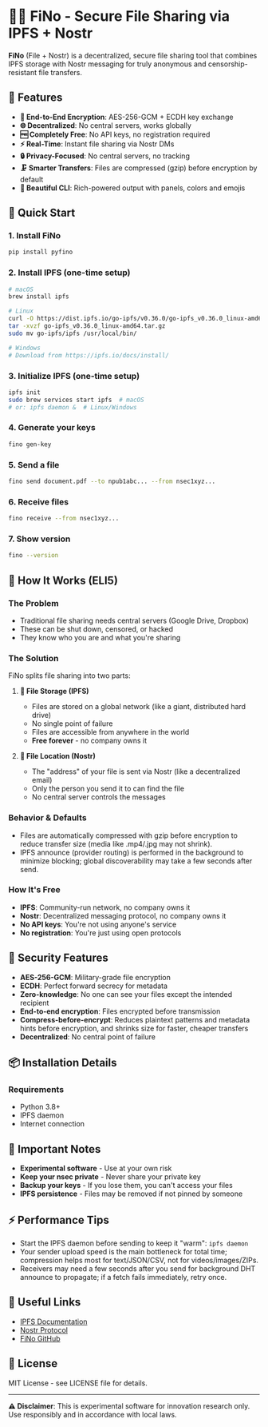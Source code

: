 # 🔐📁 FiNo - Secure File Sharing via IPFS + Nostr

**FiNo** (File + Nostr) is a decentralized, secure file sharing tool that combines IPFS storage with Nostr messaging for truly anonymous and censorship-resistant file transfers.

## 🌟 Features

- **🔐 End-to-End Encryption**: AES-256-GCM + ECDH key exchange
- **🌐 Decentralized**: No central servers, works globally
- **🆓 Completely Free**: No API keys, no registration required
- **⚡ Real-Time**: Instant file sharing via Nostr DMs
- **🔒 Privacy-Focused**: No central servers, no tracking
- **🗜️ Smarter Transfers**: Files are compressed (gzip) before encryption by default
- **🎨 Beautiful CLI**: Rich-powered output with panels, colors and emojis

## 🚀 Quick Start

### 1. Install FiNo
```bash
pip install pyfino
```

### 2. Install IPFS (one-time setup)
```bash
# macOS
brew install ipfs

# Linux
curl -O https://dist.ipfs.io/go-ipfs/v0.36.0/go-ipfs_v0.36.0_linux-amd64.tar.gz
tar -xvzf go-ipfs_v0.36.0_linux-amd64.tar.gz
sudo mv go-ipfs/ipfs /usr/local/bin/

# Windows
# Download from https://ipfs.io/docs/install/
```

### 3. Initialize IPFS (one-time setup)
```bash
ipfs init
sudo brew services start ipfs  # macOS
# or: ipfs daemon &  # Linux/Windows
```

### 4. Generate your keys
```bash
fino gen-key
```

### 5. Send a file
```bash
fino send document.pdf --to npub1abc... --from nsec1xyz...
```

### 6. Receive files
```bash
fino receive --from nsec1xyz...
```

### 7. Show version
```bash
fino --version
```

## 🤔 How It Works (ELI5)

### **The Problem**
- Traditional file sharing needs central servers (Google Drive, Dropbox)
- These can be shut down, censored, or hacked
- They know who you are and what you're sharing

### **The Solution**
FiNo splits file sharing into two parts:

1. **📁 File Storage (IPFS)**
   - Files are stored on a global network (like a giant, distributed hard drive)
   - No single point of failure
   - Files are accessible from anywhere in the world
   - **Free forever** - no company owns it

2. **📨 File Location (Nostr)**
   - The "address" of your file is sent via Nostr (like a decentralized email)
   - Only the person you send it to can find the file
   - No central server controls the messages

### **Behavior & Defaults**
- Files are automatically compressed with gzip before encryption to reduce transfer size (media like .mp4/.jpg may not shrink).
- IPFS announce (provider routing) is performed in the background to minimize blocking; global discoverability may take a few seconds after send.

### **How It's Free**
- **IPFS**: Community-run network, no company owns it
- **Nostr**: Decentralized messaging protocol, no company owns it
- **No API keys**: You're not using anyone's service
- **No registration**: You're just using open protocols

## 🔐 Security Features

- **AES-256-GCM**: Military-grade file encryption
- **ECDH**: Perfect forward secrecy for metadata
- **Zero-knowledge**: No one can see your files except the intended recipient
- **End-to-end encryption**: Files encrypted before transmission
- **Compress-before-encrypt**: Reduces plaintext patterns and metadata hints before encryption, and shrinks size for faster, cheaper transfers
- **Decentralized**: No central point of failure

## 📦 Installation Details

### Requirements
- Python 3.8+
- IPFS daemon
- Internet connection

## 🚨 Important Notes

- **Experimental software** - Use at your own risk
- **Keep your nsec private** - Never share your private key
- **Backup your keys** - If you lose them, you can't access your files
- **IPFS persistence** - Files may be removed if not pinned by someone

## ⚡ Performance Tips

- Start the IPFS daemon before sending to keep it "warm": `ipfs daemon`
- Your sender upload speed is the main bottleneck for total time; compression helps most for text/JSON/CSV, not for videos/images/ZIPs.
- Receivers may need a few seconds after you send for background DHT announce to propagate; if a fetch fails immediately, retry once.

## 🔗 Useful Links

- [IPFS Documentation](https://docs.ipfs.io/)
- [Nostr Protocol](https://github.com/nostr-protocol/nostr)
- [FiNo GitHub](https://github.com/arnispen/pyfino)

## 📄 License

MIT License - see LICENSE file for details.

---

**⚠️ Disclaimer**: This is experimental software for innovation research only. Use responsibly and in accordance with local laws.
